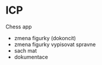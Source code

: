 # ICP
Chess app

- zmena figurky (dokoncit)
- zmena figurky vypisovat spravne
- sach mat
- dokumentace
